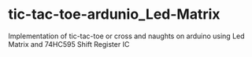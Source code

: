# tic-tac-toe-ardunio_Led-Matrix
Implementation of tic-tac-toe or cross and naughts on arduino  using Led Matrix and 74HC595 Shift Register IC
